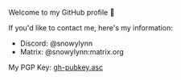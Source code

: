Welcome to my GitHub profile :rat:

If you'd like to contact me, here's my information:
- Discord: @snowylynn
- Matrix: @snowylynn:matrix.org

My PGP Key: [gh-pubkey.asc](https://raw.githubusercontent.com/DreamyLynn/DreamyLynn/main/gh-pubkey.asc)
